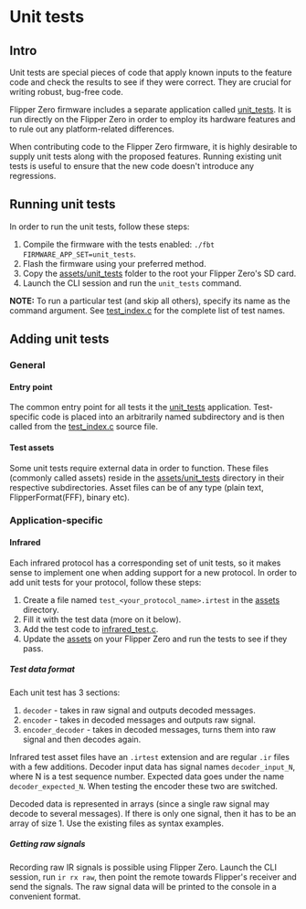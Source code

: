 # Unit tests
## Intro
Unit tests are special pieces of code that apply known inputs to the feature code and check the results to see if they were correct. 
They are crucial for writing robust, bug-free code.

Flipper Zero firmware includes a separate application called [unit_tests](/applications/debug/unit_tests).
It is run directly on the Flipper Zero in order to employ its hardware features and to rule out any platform-related differences.

When contributing code to the Flipper Zero firmware, it is highly desirable to supply unit tests along with the proposed features. 
Running existing unit tests is useful to ensure that the new code doesn't introduce any regressions.

## Running unit tests
In order to run the unit tests, follow these steps:
1. Compile the firmware with the tests enabled: `./fbt FIRMWARE_APP_SET=unit_tests`.
2. Flash the firmware using your preferred method.
3. Copy the [assets/unit_tests](assets/unit_tests) folder to the root your Flipper Zero's SD card.
4. Launch the CLI session and run the `unit_tests` command.

**NOTE:** To run a particular test (and skip all others), specify its name as the command argument. 
See [test_index.c](applications/debug/unit_tests/test_index.c) for the complete list of test names.

## Adding unit tests
### General
#### Entry point
The common entry point for all tests it the [unit_tests](applications/debug/unit_tests) application. Test-specific code is placed into an arbitrarily named subdirectory and is then called from the [test_index.c](applications/debug/unit_tests/test_index.c) source file.
#### Test assets
Some unit tests require external data in order to function. These files (commonly called assets) reside in the [assets/unit_tests](/assets/unit_tests) directory in their respective subdirectories. Asset files can be of any type (plain text, FlipperFormat(FFF), binary etc).
### Application-specific
#### Infrared
Each infrared protocol has a corresponding set of unit tests, so it makes sense to implement one when adding support for a new protocol.
In order to add unit tests for your protocol, follow these steps:
1. Create a file named `test_<your_protocol_name>.irtest` in the [assets](assets/unit_tests/infrared) directory.
2. Fill it with the test data (more on it below).
3. Add the test code to [infrared_test.c](applications/debug/unit_tests/infrared/infrared_test.c).
4. Update the [assets](assets/unit_tests/infrared) on your Flipper Zero and run the tests to see if they pass.

##### Test data format
Each unit test has 3 sections: 
1. `decoder` - takes in raw signal and outputs decoded messages.
2. `encoder` - takes in decoded messages and outputs raw signal.
3. `encoder_decoder` - takes in decoded messages, turns them into raw signal and then decodes again. 

Infrared test asset files have an `.irtest` extension and are regular `.ir` files with a few additions.
Decoder input data has signal names `decoder_input_N`, where N is a test sequence number. Expected data goes under the name `decoder_expected_N`. When testing the encoder these two are switched.

Decoded data is represented in arrays (since a single raw signal may decode to several messages). If there is only one signal, then it has to be an array of size 1. Use the existing files as syntax examples.

##### Getting raw signals
Recording raw IR signals is possible using Flipper Zero. Launch the CLI session, run `ir rx raw`, then point the remote towards Flipper's receiver and send the signals. The raw signal data will be printed to the console in a convenient format.
